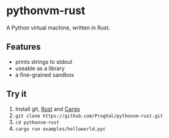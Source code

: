 # pythonvm-rust

A Python virtual machine, written in Rust.

## Features

* prints strings to stdout
* useable as a library
* a fine-grained sandbox

## Try it

1. Install git, [Rust](https://www.rust-lang.org/downloads.html) and [Cargo](https://crates.io/install)
2. `git clone https://github.com/ProgVal/pythonvm-rust.git`
3. `cd pythonvm-rust`
4. `cargo run examples/helloworld.pyc`
